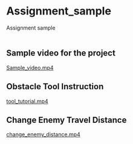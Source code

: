 # Assignment_sample
Assignment sample<br><br>

## Sample video for the project <br>
[Sample_video.mp4](https://raw.githubusercontent.com/Realinspirer/Assignment_sample/main/Sample_video.mp4)


## Obstacle Tool Instruction <br>
[tool_tutorial.mp4](https://raw.githubusercontent.com/Realinspirer/Assignment_sample/main/tool_tutorial.mp4)

## Change Enemy Travel Distance <br>
[change_enemy_distance.mp4](https://raw.githubusercontent.com/Realinspirer/Assignment_sample/main/change_enemy_distance.mp4)